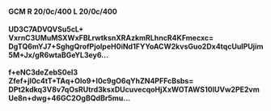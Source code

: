 #### GCM R 20/0c/400 L 20/0c/400
**UD3C7ADVQVSu5cL+**<br/>**VxrnC3UMuMSXWxFBLrwtksnXRAzkmRLhncR4KFmecxc=**<br/>**DgTQ6mYJ7+SghgQrofPjolpeH0iNd1FYYoACW2kvsGuo2Dx4tqcUulPUjim5M+Jx/gR6wtaBGeYL3ey6...**<br/><br/>
**f+eNC3deZebS0eI3**<br/>**Zfef+jI0c4tT+TAq+OIo9+I0c9gO6qYhZN4PFFcBsbs=**<br/>**DPt2kdkq3V8v7qOsRUtrd3ksxDUcuvecqoHjXxWOTAWS10lUVw2PE2vmUe8n+dwg+46GC2OgBQdBr5mu...**